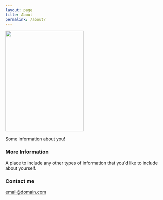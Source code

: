 ```yaml
---
layout: page
title: About
permalink: /about/
---
```

<img src="https://cupidok.github.io/images/kc_photo.jpg" width="250" height="320" />

Some information about you!

### More Information

A place to include any other types of information that you'd like to include about yourself.

### Contact me

[email@domain.com](mailto:email@domain.com)
